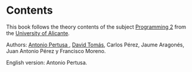 # Contents

This book follows the theory contents of the subject <a href="http://www.dlsi.ua.es/asignaturas/p2">Programming 2</a> from the <a href="http://www.ua.es">University of Alicante</a>.

Authors: <a href="http://www.dlsi.ua.es/~pertusa">Antonio Pertusa </a>, <a href="http://www.dlsi.ua.es/~dtomas">David Tomás</a>, Carlos Pérez, Jaume Aragonés, Juan Antonio Pérez y Francisco Moreno.

English version: Antonio Pertusa.
